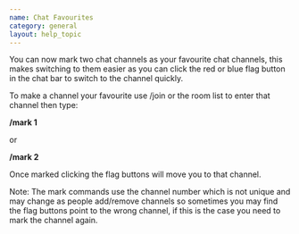 ```yaml
---
name: Chat Favourites
category: general
layout: help_topic
---
```

You can now mark two chat channels as your favourite chat channels, this makes switching to them easier as you can click the red or blue flag button in the chat bar to switch to the channel quickly.

To make a channel your favourite use /join or the room list to enter that channel then type:

**/mark 1**

or

**/mark 2**

Once marked clicking the flag buttons will move you to that channel.

Note: The mark commands use the channel number which is not unique and may change as people add/remove channels so sometimes you may find the flag buttons point to the wrong channel, if this is the case you need to mark the channel again.